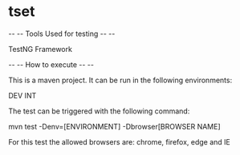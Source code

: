 # tset
-- -- Tools Used for testing -- --

TestNG Framework

-- -- How to execute -- --

This is a maven project. It can be run in the following environments:

DEV INT

The test can be triggered with the following command:

mvn test -Denv=[ENVIRONMENT] -Dbrowser[BROWSER NAME]

For this test the allowed browsers are: chrome, firefox, edge and IE
